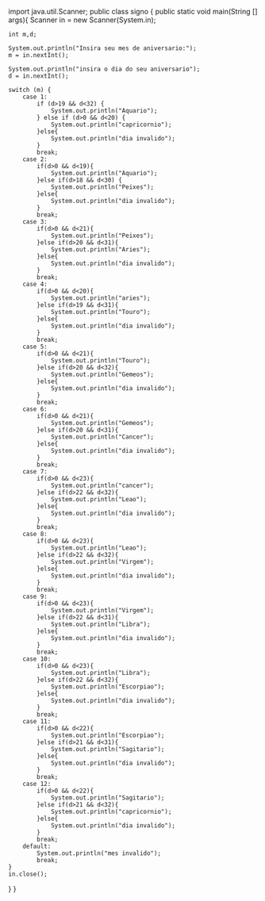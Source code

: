 import java.util.Scanner;
public class signo {
public static void main(String [] args){
    Scanner in = new Scanner(System.in);

    int m,d;

    System.out.println("Insira seu mes de aniversario:");
    m = in.nextInt();

    System.out.println("insira o dia do seu aniversario");
    d = in.nextInt();

    switch (m) {
        case 1:
            if (d>19 && d<32) {
                System.out.println("Aquario");
            } else if (d>0 && d<20) {
                System.out.println("capricornio");
            }else{
                System.out.println("dia invalido");
            }
            break;
        case 2:
            if(d>0 && d<19){
                System.out.println("Aquario");
            }else if(d>18 && d<30) {
                System.out.println("Peixes");
            }else{
                System.out.println("dia invalido");
            }
            break;
        case 3:
            if(d>0 && d<21){
                System.out.println("Peixes");
            }else if(d>20 && d<31){
                System.out.println("Aries");
            }else{
                System.out.println("dia invalido");
            }
            break;
        case 4:
            if(d>0 && d<20){
                System.out.println("aries");
            }else if(d>19 && d<31){
                System.out.println("Touro");
            }else{
                System.out.println("dia invalido");
            }
            break;
        case 5:
            if(d>0 && d<21){
                System.out.println("Touro");
            }else if(d>20 && d<32){
                System.out.println("Gemeos");
            }else{
                System.out.println("dia invalido");
            }
            break;
        case 6:
            if(d>0 && d<21){
                System.out.println("Gemeos");
            }else if(d>20 && d<31){
                System.out.println("Cancer");
            }else{
                System.out.println("dia invalido");
            }
            break;
        case 7:
            if(d>0 && d<23){
                System.out.println("cancer");
            }else if(d>22 && d<32){
                System.out.println("Leao");
            }else{
                System.out.println("dia invalido");
            }
            break;
        case 8:
            if(d>0 && d<23){
                System.out.println("Leao");
            }else if(d>22 && d<32){
                System.out.println("Virgem");
            }else{
                System.out.println("dia invalido");
            }
            break;
        case 9:
            if(d>0 && d<23){
                System.out.println("Virgem");
            }else if(d>22 && d<31){
                System.out.println("Libra");
            }else{
                System.out.println("dia invalido");
            }
            break;
        case 10:
            if(d>0 && d<23){
                System.out.println("Libra");
            }else if(d>22 && d<32){
                System.out.println("Escorpiao");
            }else{
                System.out.println("dia invalido");
            }
            break;
        case 11:
            if(d>0 && d<22){
                System.out.println("Escorpiao");
            }else if(d>21 && d<31){
                System.out.println("Sagitario");
            }else{
                System.out.println("dia invalido");
            }
            break;
        case 12:
            if(d>0 && d<22){
                System.out.println("Sagitario");
            }else if(d>21 && d<32){
                System.out.println("capricornio");
            }else{
                System.out.println("dia invalido");
            }
            break;
        default:
            System.out.println("mes invalido");
            break;
    }
    in.close();
}
}


